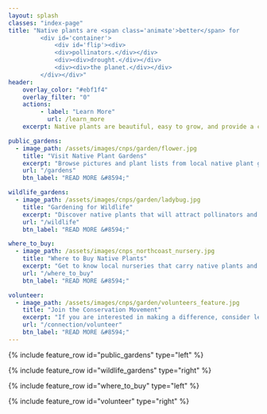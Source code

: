 ```yaml
---
layout: splash
classes: "index-page"
title: "Native plants are <span class='animate'>better</span> for 
         <div id='container'>
             <div id='flip'><div>
             <div>pollinators.</div></div>
             <div><div>drought.</div></div>
             <div><div>the planet.</div></div>
         </div></div>"    
header:
    overlay_color: "#ebf1f4"
    overlay_filter: "0"
    actions:
         - label: "Learn More"
           url: /learn_more
    excerpt: Native plants are beautiful, easy to grow, and provide a critical foundation for our local ecosystem. 

public_gardens:
  - image_path: /assets/images/cnps/garden/flower.jpg
    title: "Visit Native Plant Gardens"
    excerpt: "Browse pictures and plant lists from local native plant gardens for ideas and inspiration - from Eureka to Trinidad. Explore the wide variety of native plant landscapes that are sustainable and promote biodiversity, while still reflecting the unique ideals  of their creators."
    url: "/gardens"
    btn_label: "READ MORE &#8594;"

wildlife_gardens:
  - image_path: /assets/images/cnps/garden/ladybug.jpg
    title: "Gardening for Wildlife"
    excerpt: "Discover native plants that will attract pollinators and benefit other wildlife in your area. Pristine lawns and exotic gardens are beautiful but often otherwise lifeless. A native plant garden will be alive with the sounds and movements of bees, butterflies and birds."
    url: "/wildlife"
    btn_label: "READ MORE &#8594;"

where_to_buy:
  - image_path: /assets/images/cnps_northcoast_nursery.jpg 
    title: "Where to Buy Native Plants"
    excerpt: "Get to know local nurseries that carry native plants and online sources for native seeds and plants."
    url: "/where_to_buy"
    btn_label: "READ MORE &#8594;"

volunteer:
  - image_path: /assets/images/cnps/garden/volunteers_feature.jpg 
    title: "Join the Conservation Movement"
    excerpt: "If you are interested in making a difference, consider lending your time and talents to a local volunteer organization. These organizations often have the most upstanding goals but need the extra hands to enact them. Help to be a part of the change you want to see!"
    url: "/connection/volunteer"
    btn_label: "READ MORE &#8594;"
---
```


{% include feature_row id="public_gardens" type="left" %}

{% include feature_row id="wildlife_gardens" type="right" %}

{% include feature_row id="where_to_buy" type="left" %}

{% include feature_row id="volunteer" type="right" %}

<!-- 
<div class="feature__wrapper">
     <div class="feature__item">
       <div class="archive__item">
           <div class="archive__item-teaser">
             <img src="/humboldtnativeplants/assets/splash/some-picture.jpg" alt="">
           </div>
         <div class="archive__item-body">
             <h2 class="archive__item-title">Conservation</h2>
             <div class="archive__item-excerpt">
                 <p> 
                    Whether you are adding a strip of native plants into your existing garden, or re-wilding a larger area, view our list of places you can buy native plants today. Visit these demonstration gardens for ideas!  
                </p>
                 <ul>
                     <li>
                         <a href="{{"/where_to_buy" | prepend:site.baseurl }}">
                             Where to Purchase Native Plants
                         </a>
                     </li>
                     <li>
                        <a href="{{'/garden/cnps-demo' | prepend:site.baseurl }}">
                       North Coast CNPS Garden (Eureka)
                        </a>
                     </li>
                     <li>
                        <a href="{{'/garden/arcata-marsh' | prepend:site.baseurl }}">
                        Arcata Marsh Native Plant Garden
                        </a>
                     </li>
                     <li>
                        <a href="{{'/garden/trinidad-museum' | prepend:site.baseurl }}">
                            Trinidad Museum Native Plant Garden
                        </a>
                     </li>
                 </ul>
             </div>
            <p><a href="/humboldtnativeplants/#test-link" class="btn btn--primary">Read More</a></p>
         </div>
       </div>
     </div>
     <div class="feature__item">
       <div class="archive__item">
           <div class="archive__item-teaser">
             <img src="/humboldtnativeplants/assets/splash/some-picture.jpg" alt="">
           </div>
         <div class="archive__item-body">
             <h2 class="archive__item-title">Connection</h2>
             <div class="archive__item-excerpt">
                 Connect with other native plant beginners and enthusiasts! Lend a hand and make a difference in our beautiful region today. 
             <ul>
                 <li>
                     <a href="{{"/connection/volunteer" | prepend:site.baseurl }}">
                     Volunteer Opportunities
                     </a>
                 </li>
                 <li>
                     <a href="{{"/plant_list" | prepend:site.baseurl }}">
                     Create a Plant List to Share
                     </a>
                 </li>
             </ul>
             </div>
             <p><a href="/humboldtnativeplants/#test-link" class="btn btn--primary">Read More</a></p>
         </div>
       </div>
     </div>
     <div class="feature__item">
       <div class="archive__item">
           <div class="archive__item-teaser">
             <img src="/humboldtnativeplants/assets/splash/some-picture.jpg" alt="">
           </div>
         <div class="archive__item-body">
             <h2 class="archive__item-title">Landscaping</h2>
             <div class="archive__item-excerpt">
             <p>
                 Looking to plant a hedge row? Want to attract pollinators? Find the best native plants for your specific garden needs. 
             </p>
             <ul>
                 <li>
                    <a href="{{'/category/beginner' | prepend:site.baseurl }}">
                        Beginner-Friendly Native Plants
                    </a>
                    <a href="{{"/plants" | prepend:site.baseurl }}">
                         Browse All Native Plants 
                     </a>
                 </li>
                 <li>
                    <a href="{{'/category/hummingbird' | prepend:site.baseurl }}">
                        Hummingbird Gardens
                    </a>
                 </li>
                 <li>
                    <a href="{{'/category/butterfly' | prepend:site.baseurl }}">
                        Butterfly Gardens
                     </a>
                 </li>
                 <li>
                    <a href="{{'/category/container' | prepend:site.baseurl }}">
                        Container-Gardening
                    </a>
                 </li>
                 <li>
                    <a href="{{'/category/bee' | prepend:site.baseurl }}">
                        Bee-Friendly Gardens
                    </a>
                 </li>
                 <li>
                    <a href="{{'/category/groundcover' | prepend:site.baseurl }}">
                        Groundcover Plants 
                    </a>
                 </li>
                 <li>
                    <a href="{{'/category/hedge' | prepend:site.baseurl }}">
                    Hedge Plants
                    </a>
                 </li>
                 <li>
                     <a href="{{"/gardens" | prepend:site.baseurl }}">
                         Local Native Plant Gardens
                     </a>
                 </li>
             </ul> 
            </div>
            <p><a href="/humboldtnativeplants/#test-link" class="btn btn--primary">Read More</a></p>
         </div>
       </div>
     </div>
 </div>
-->
